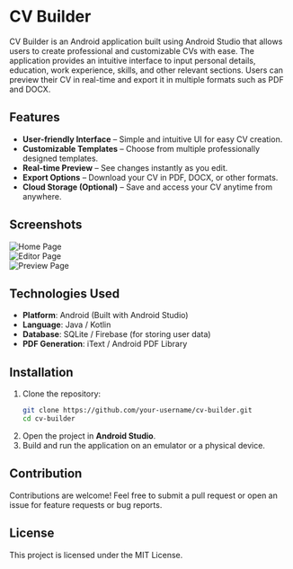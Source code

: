 # CV Builder  

CV Builder is an Android application built using Android Studio that allows users to create professional and customizable CVs with ease. The application provides an intuitive interface to input personal details, education, work experience, skills, and other relevant sections. Users can preview their CV in real-time and export it in multiple formats such as PDF and DOCX.  

## Features  
- **User-friendly Interface** – Simple and intuitive UI for easy CV creation.  
- **Customizable Templates** – Choose from multiple professionally designed templates.  
- **Real-time Preview** – See changes instantly as you edit.  
- **Export Options** – Download your CV in PDF, DOCX, or other formats.  
- **Cloud Storage (Optional)** – Save and access your CV anytime from anywhere.  

## Screenshots  
![Home Page](path/to/homepage-screenshot.png)  
![Editor Page](path/to/editor-screenshot.png)  
![Preview Page](path/to/preview-screenshot.png)  

## Technologies Used  
- **Platform**: Android (Built with Android Studio)  
- **Language**: Java / Kotlin  
- **Database**: SQLite / Firebase (for storing user data)  
- **PDF Generation**: iText / Android PDF Library  

## Installation  
1. Clone the repository:  
   ```sh
   git clone https://github.com/your-username/cv-builder.git
   cd cv-builder
   ```  
2. Open the project in **Android Studio**.  
3. Build and run the application on an emulator or a physical device.  

## Contribution  
Contributions are welcome! Feel free to submit a pull request or open an issue for feature requests or bug reports.  

## License  
This project is licensed under the MIT License.  
